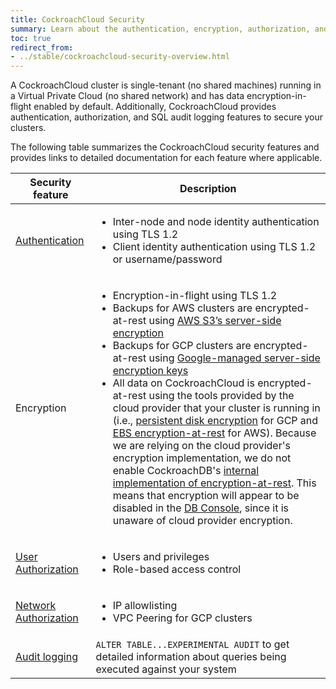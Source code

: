 ```yaml
---
title: CockroachCloud Security
summary: Learn about the authentication, encryption, authorization, and audit log features for CockroachCloud clusters.
toc: true
redirect_from:
- ../stable/cockroachcloud-security-overview.html
---
```


A CockroachCloud cluster is single-tenant (no shared machines) running in a Virtual Private Cloud (no shared network) and has data encryption-in-flight enabled by default. Additionally, CockroachCloud provides authentication, authorization, and SQL audit logging features to secure your clusters.

The following table summarizes the CockroachCloud security features and provides links to detailed documentation for each feature where applicable.

Security feature | Description
-------------|------------
[Authentication](authentication.html) | <ul><li>Inter-node and node identity authentication using TLS 1.2</li><li>Client identity authentication using TLS 1.2 or username/password</li></ul>
Encryption | <ul><li>Encryption-in-flight using TLS 1.2</li><li>Backups for AWS clusters are encrypted-at-rest using [AWS S3’s server-side encryption](https://docs.aws.amazon.com/AmazonS3/latest/dev/UsingServerSideEncryption.html)</li><li>Backups for GCP clusters are encrypted-at-rest using [Google-managed server-side encryption keys](https://cloud.google.com/storage/docs/encryption/default-keys)</li><li>All data on CockroachCloud is encrypted-at-rest using the tools provided by the cloud provider that your cluster is running in (i.e., [persistent disk encryption](https://cloud.google.com/compute/docs/disks#pd_encryption) for GCP and [EBS encryption-at-rest](https://docs.aws.amazon.com/AWSEC2/latest/UserGuide/EBSEncryption.html) for AWS). Because we are relying on the cloud provider's encryption implementation, we do not enable CockroachDB's [internal implementation of encryption-at-rest](../v20.2/encryption.html#encryption-at-rest-enterprise). This means that encryption will appear to be disabled in the [DB Console](../stable/ui-overview.html), since it is unaware of cloud provider encryption.</li></ul>
[User Authorization](user-authorization.html) | <ul><li>Users and privileges</li><li> Role-based access control</li></ul>
[Network Authorization](network-authorization.html) | <ul><li>IP allowlisting</li><li> VPC Peering for GCP clusters</li></ul>
[Audit logging](sql-audit-logging.html) | `ALTER TABLE...EXPERIMENTAL AUDIT` to get detailed information about queries being executed against your system
